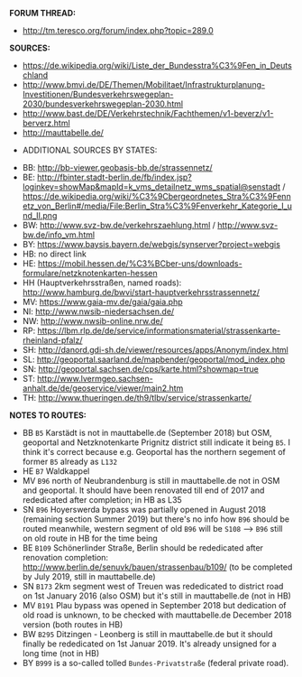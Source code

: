 ﻿**FORUM THREAD:**
- http://tm.teresco.org/forum/index.php?topic=289.0


**SOURCES:**
- https://de.wikipedia.org/wiki/Liste_der_Bundesstra%C3%9Fen_in_Deutschland
- http://www.bmvi.de/DE/Themen/Mobilitaet/Infrastrukturplanung-Investitionen/Bundesverkehrswegeplan-2030/bundesverkehrswegeplan-2030.html
- http://www.bast.de/DE/Verkehrstechnik/Fachthemen/v1-beverz/v1-berverz.html
- http://mauttabelle.de/


* ADDITIONAL SOURCES BY STATES:
- BB: http://bb-viewer.geobasis-bb.de/strassennetz/
- BE: http://fbinter.stadt-berlin.de/fb/index.jsp?loginkey=showMap&mapId=k_vms_detailnetz_wms_spatial@senstadt / https://de.wikipedia.org/wiki/%C3%9Cbergeordnetes_Stra%C3%9Fennetz_von_Berlin#/media/File:Berlin_Stra%C3%9Fenverkehr_Kategorie_I_und_II.png
- BW: http://www.svz-bw.de/verkehrszaehlung.html / http://www.svz-bw.de/info_vm.html
- BY: https://www.baysis.bayern.de/webgis/synserver?project=webgis
- HB: no direct link
- HE: https://mobil.hessen.de/%C3%BCber-uns/downloads-formulare/netzknotenkarten-hessen
- HH (Hauptverkehrsstraßen, named roads): http://www.hamburg.de/bwvi/start-hauptverkehrsstrassennetz/
- MV: https://www.gaia-mv.de/gaia/gaia.php
- NI: http://www.nwsib-niedersachsen.de/
- NW: http://www.nwsib-online.nrw.de/
- RP: https://lbm.rlp.de/de/service/informationsmaterial/strassenkarte-rheinland-pfalz/
- SH: http://danord.gdi-sh.de/viewer/resources/apps/Anonym/index.html
- SL: http://geoportal.saarland.de/mapbender/geoportal/mod_index.php
- SN: http://geoportal.sachsen.de/cps/karte.html?showmap=true
- ST: http://www.lvermgeo.sachsen-anhalt.de/de/geoservice/viewer/main2.htm
- TH: http://www.thueringen.de/th9/tlbv/service/strassenkarte/


**NOTES TO ROUTES:**
- BB `B5` Karstädt is not in mauttabelle.de (September 2018) but OSM, geoportal and Netzknotenkarte Prignitz district still indicate it being `B5`. I think it's correct because e.g. Geoportal has the northern segement of former `B5` already as `L132`
- HE `B7` Waldkappel
- MV `B96` north of Neubrandenburg is still in mauttabelle.de not in OSM and geoportal. It should have been renovated till end of 2017 and rededicated after completion; in HB as L35
- SN `B96` Hoyerswerda bypass was partially opened in August 2018 (remaining section Summer 2019) but there's no info how `B96` should be routed meanwhile, western segment of old `B96` will be `S108` --> `B96` still on old route in HB for the time being
- BE `B109` Schönerlinder Straße, Berlin should be rededicated after renovation completion: http://www.berlin.de/senuvk/bauen/strassenbau/b109/ (to be completed by July 2019, still in mauttabelle.de)
- SN `B173` 2km segment west of Treuen was rededicated to district road on 1st January 2016 (also OSM) but it's still in mauttabelle.de (not in HB)
- MV `B191` Plau bypass was opened in September 2018 but dedication of old road is unknown, to be checked with mauttabelle.de December 2018 version (both routes in HB)
- BW `B295` Ditzingen - Leonberg is still in mauttabelle.de but it should finally be rededicated on 1st Januar 2019. It's already unsigned for a long time (not in HB)
- BY `B999` is a so-called tolled `Bundes-Privatstraße` (federal private road).

